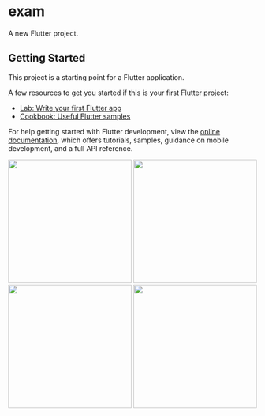 # exam

A new Flutter project.

## Getting Started

This project is a starting point for a Flutter application.

A few resources to get you started if this is your first Flutter project:

- [Lab: Write your first Flutter app](https://docs.flutter.dev/get-started/codelab)
- [Cookbook: Useful Flutter samples](https://docs.flutter.dev/cookbook)

For help getting started with Flutter development, view the
[online documentation](https://docs.flutter.dev/), which offers tutorials,
samples, guidance on mobile development, and a full API reference.

<img src="https://user-images.githubusercontent.com/118718488/235824669-89f285fc-36fc-41d5-9c52-c04940ba95c8.png" width="250px">
<img src="https://user-images.githubusercontent.com/118718488/235824685-f251dee4-21af-4661-ba08-7af8bcad8714.png" width="250px">
<img src="https://user-images.githubusercontent.com/118718488/235824712-25eb96da-0465-4249-880b-3f731ba44695.png" width="250px">
<img src="https://user-images.githubusercontent.com/118718488/235824736-e5acc87b-4de4-4e8d-b0e8-3a2379f2a644.png" width="250px">
